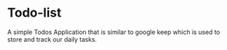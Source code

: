 # Todo-list
A simple Todos Application that is similar to google keep which is used to store and track our daily tasks.
